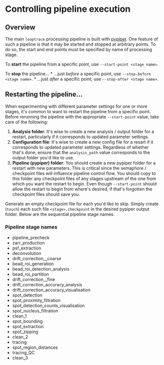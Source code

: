 
# Controlling pipeline execution
## Overview
The main `looptrace` processing pipeline is built with [pypiper](https://pypi.org/project/piper/).
One feature of such a pipeline is that it may be started and stopped at arbitrary points.
To do so, the start and end points must be specified by name of processing stage.

To __start__ the pipeline from a specific point, use `--start-point <stage name>`.

To __stop__ the pipeline...
    * ...just _before_ a specific point, use `--stop-before <stage name>`.
    * ...just _after_ a specific point, use `--stop-after <stage name>`.

## Restarting the pipeline...
When experimenting with different parameter settings for one or more stages, it's common to want to restart the pipeline from a specific point.
Before rerunning the pipeline with the appropriate `--start-point` value, take care of the following:

1. __Analysis folder__: It's wise to create a new analysis / output folder for a restart, particularly if it corresponds to updated parameter settings.
1. __Configuration file__: It's wise to create a new config file for a resart if it corresponds to updated parameter settings. 
Regardless of whether that's done, ensure that the `analysis_path` value corresponds to the output folder you'd like to use.
1. __Pipeline (pypiper) folder__: You should create a new pypiper folder for a restart with new parameters.
This is critical since the semaphore / checkpoint files will influence pipeline control flow.
You should copy to this folder any checkpoint files of any stages upstream of the one from which you want the restart to begin.
Even though `--start-point` should allow the restart to begin from where's desired, if that's forgotten the checkpoint files should save you.

Generate an empty checkpoint file for each you'd like to skip. 
Simply create (`touch`) each such file `<stage>.checkpoint` in the desired pypiper output folder.
Below are the sequential pipeline stage names.

### Pipeline stage names
* pipeline_precheck
* zarr_production
* psf_extraction
* deconvolution
* drift_correction__coarse
* bead_roi_generation
* bead_roi_detection_analysis
* bead_roi_partition
* drift_correction__fine
* drift_correction_accuracy_analysis
* drift_correction_accuracy_visualisation
* spot_detection
* spot_proximity_filtration
* spot_detection_counts_visualisation
* spot_nucleus_filtration
* clean_1
* spot_bounding
* spot_extraction
* spot_zipping
* clean_2
* tracing
* spot_region_distances
* tracing_QC
* clean_3